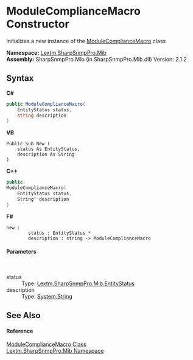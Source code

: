 # ModuleComplianceMacro Constructor 
 

Initializes a new instance of the <a href="T_Lextm_SharpSnmpPro_Mib_ModuleComplianceMacro">ModuleComplianceMacro</a> class

**Namespace:**&nbsp;<a href="N_Lextm_SharpSnmpPro_Mib">Lextm.SharpSnmpPro.Mib</a><br />**Assembly:**&nbsp;SharpSnmpPro.Mib (in SharpSnmpPro.Mib.dll) Version: 2.1.2

## Syntax

**C#**<br />
``` C#
public ModuleComplianceMacro(
	EntityStatus status,
	string description
)
```

**VB**<br />
``` VB
Public Sub New ( 
	status As EntityStatus,
	description As String
)
```

**C++**<br />
``` C++
public:
ModuleComplianceMacro(
	EntityStatus status, 
	String^ description
)
```

**F#**<br />
``` F#
new : 
        status : EntityStatus * 
        description : string -> ModuleComplianceMacro
```


#### Parameters
&nbsp;<dl><dt>status</dt><dd>Type: <a href="T_Lextm_SharpSnmpPro_Mib_EntityStatus">Lextm.SharpSnmpPro.Mib.EntityStatus</a><br /></dd><dt>description</dt><dd>Type: <a href="https://docs.microsoft.com/dotnet/api/system.string" target="_blank" rel="noopener noreferrer">System.String</a><br /></dd></dl>

## See Also


#### Reference
<a href="T_Lextm_SharpSnmpPro_Mib_ModuleComplianceMacro">ModuleComplianceMacro Class</a><br /><a href="N_Lextm_SharpSnmpPro_Mib">Lextm.SharpSnmpPro.Mib Namespace</a><br />